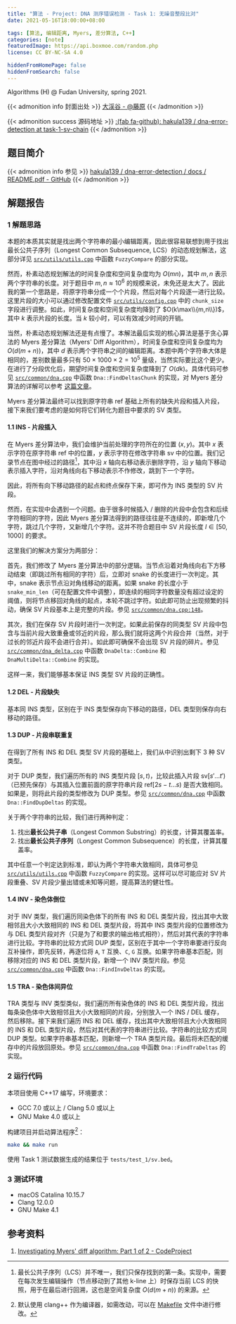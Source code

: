 ```yaml
---
title: "算法 - Project: DNA 测序错误检测 - Task 1: 无噪音整段比对"
date: 2021-05-16T18:00:00+08:00

tags: [算法, 编辑距离, Myers, 差分算法, C++]
categories: [note]
featuredImage: https://api.boxmoe.com/random.php
license: CC BY-NC-SA 4.0

hiddenFromHomePage: false
hiddenFromSearch: false
---
```


Algorithms (H) @ Fudan University, spring 2021.

<!--more-->

{{< admonition info 封面出处 >}}
[大渓谷 - @藤原](https://www.pixiv.net/artworks/90380296)
{{< /admonition >}}

{{< admonition success 源码地址 >}}
[:(fab fa-github):  hakula139 / dna-error-detection at task-1-sv-chain](https://github.com/hakula139/dna-error-detection/tree/task-1-sv-chain)
{{< /admonition >}}

## 题目简介

{{< admonition info 参见 >}}
[hakula139 / dna-error-detection / docs / README.pdf - GitHub](https://github.com/hakula139/dna-error-detection/blob/master/docs/README.pdf)
{{< /admonition >}}

## 解题报告

### 1 解题思路

本题的本质其实就是找出两个字符串的最小编辑距离，因此很容易联想到用于找出最长公共子序列（Longest Common Subsequence, LCS）的动态规划解法，这部分详见 [`src/utils/utils.cpp`][utils.cpp:27] 中函数 `FuzzyCompare` 的部分实现。

然而，朴素动态规划解法的时间复杂度和空间复杂度均为 $O(mn)$，其中 $m,n$ 表示两个字符串的长度。对于题目中 $m,n\approx 10^6$ 的规模来说，未免还是太大了。因此我的第一个思路是，将原字符串分成一个个片段，然后对每个片段逐一进行比较。这里片段的大小可以通过修改配置文件 [`src/utils/config.cpp`][config.cpp:6] 中的 `chunk_size` 字段进行调整。如此，时间复杂度和空间复杂度均降到了 $O(k\max\\{m,n\\})$，其中 $k$ 表示片段的长度。当 $k$ 较小时，可以有效减少时间的开销。

当然，朴素动态规划解法还是有点慢了。本解法最后实现的核心算法是基于贪心算法的 Myers 差分算法（Myers' Diff Algorithm），时间复杂度和空间复杂度均为 $O(d(m+n))$，其中 $d$ 表示两个字符串之间的编辑距离。本题中两个字符串大体是相同的，差别数量最多只有 $50\times 1000\times 2 = 10^5$ 量级，当然实际要比这个更少。在进行了分段优化后，期望时间复杂度和空间复杂度降到了 $O(dk)$。具体代码可参见 [`src/common/dna.cpp`][dna.cpp:89] 中函数 `Dna::FindDeltasChunk` 的实现，对 Myers 差分算法的详解可以参考 [这篇文章][myers]。

Myers 差分算法最终可以找到原字符串 $\textrm{ref}$ 基础上所有的缺失片段和插入片段，接下来我们要考虑的是如何将它们转化为题目中要求的 SV 类型。

#### 1.1 INS - 片段插入

在 Myers 差分算法中，我们会维护当前处理的字符所在的位置 $(x,y)$。其中 $x$ 表示字符在原字符串 $\textrm{ref}$ 中的位置，$y$ 表示字符在修改字符串 $\textrm{sv}$ 中的位置。我们记录节点在图中经过的路径[^lcs]，其中沿 $x$ 轴向右移动表示删除字符，沿 $y$ 轴向下移动表示插入字符，沿对角线向右下移动表示不作修改，跳到下一个字符。

因此，将所有向下移动路径的起点和终点保存下来，即可作为 INS 类型的 SV 片段。

然而，在实现中会遇到一个问题。由于很多时候插入 / 删除的片段中会包含和后续字符相同的字符，因此 Myers 差分算法得到的路径往往是不连续的，即新增几个字符，跳过几个字符，又新增几个字符。这并不符合题目中 SV 片段长度 $l\in [50,1000]$ 的要求。

这里我们的解决方案分为两部分：

首先，我们修改了 Myers 差分算法中的部分逻辑。当节点沿着对角线向右下方移动结束（即跳过所有相同的字符）后，立即对 snake 的长度进行一次判定。其中，snake 表示节点沿对角线移动的距离。如果 snake 的长度小于 `snake_min_len`（可在配置文件中调整），即连续的相同字符数量没有超过设定的阈值，则将节点移回对角线的起点，本轮不跳过字符。如此即可防止出现频繁的抖动，确保 SV 片段基本上是完整的片段。参见 [`src/common/dna.cpp:148`][dna.cpp:148]。

其次，我们在保存 SV 片段时进行一次判定。如果此前保存的同类型 SV 片段中包含与当前片段大致重叠或邻近的片段，那么我们就将这两个片段合并（当然，对于过长的邻近片段不会进行合并）。如此即可确保不会出现 SV 片段的碎片。参见 [`src/common/dna_delta.cpp`][dna_delta.cpp:61] 中函数 `DnaDelta::Combine` 和 `DnaMultiDelta::Combine` 的实现。

这样一来，我们能够基本保证 INS 类型 SV 片段的正确性。

#### 1.2 DEL - 片段缺失

基本同 INS 类型，区别在于 INS 类型保存向下移动的路径，DEL 类型则保存向右移动的路径。

#### 1.3 DUP - 片段串联重复

在得到了所有 INS 和 DEL 类型 SV 片段的基础上，我们从中识别出剩下 3 种 SV 类型。

对于 DUP 类型，我们遍历所有的 INS 类型片段 $[s,t)$，比较此插入片段 $\textrm{sv}[s'...t')$（已预先保存）与其插入位置前面的原字符串片段 $\textrm{ref}[2s-t...s)$ 是否大致相同。如果是，则将此片段的类型修改为 DUP 类型。参见 [`src/common/dna.cpp`][dna.cpp:240] 中函数 `Dna::FindDupDeltas` 的实现。

关于两个字符串的比较，我们进行两种判定：

1. 找出**最长公共子串**（Longest Common Substring）的长度，计算其覆盖率。
2. 找出**最长公共子序列**（Longest Common Subsequence）的长度，计算其覆盖率。

其中任意一个判定达到标准，即认为两个字符串大致相同，具体可参见 [`src/utils/utils.cpp`][utils.cpp:27] 中函数 `FuzzyCompare` 的实现。这样可以尽可能应对 SV 片段重叠、SV 片段少量出错或未知等问题，提高算法的健壮性。

#### 1.4 INV - 染色体倒位

对于 INV 类型，我们遍历同染色体下的所有 INS 和 DEL 类型片段，找出其中大致相邻且大小大致相同的 INS 和 DEL 类型片段，将其中 INS 类型片段的位置修改为与 DEL 类型片段对齐（只是为了和要求的输出格式相符），然后对其代表的字符串进行比较。字符串的比较方式同 DUP 类型，区别在于其中一个字符串要进行反向互补操作，即先反转，再逐位将 `A`, `T` 互换、`C`, `G` 互换。如果字符串基本匹配，则移除对应的 INS 和 DEL 类型片段，新增一个 INV 类型片段。参见 [`src/common/dna.cpp`][dna.cpp:257] 中函数 `Dna::FindInvDeltas` 的实现。

#### 1.5 TRA - 染色体间异位

TRA 类型与 INV 类型类似，我们遍历所有染色体的 INS 和 DEL 类型片段，找出每条染色体中大致相邻且大小大致相同的片段，分别放入一个 INS / DEL 缓存，然后移除。接下来我们遍历 INS 和 DEL 缓存，找出其中大致相邻且大小大致相同的 INS 和 DEL 类型片段，然后对其代表的字符串进行比较。字符串的比较方式同 DUP 类型。如果字符串基本匹配，则新增一个 TRA 类型片段。最后将未匹配的缓存中的片段放回原处。参见 [`src/common/dna.cpp`][dna.cpp:299] 中函数 `Dna::FindTraDeltas` 的实现。

### 2 运行代码

本项目使用 C++17 编写，环境要求：

- GCC 7.0 或以上 / Clang 5.0 或以上
- GNU Make 4.0 或以上

构建项目并启动算法程序[^cc]：

```bash
make && make run
```

使用 Task 1 测试数据生成的结果位于 `tests/test_1/sv.bed`。

### 3 测试环境

- macOS Catalina 10.15.7
- Clang 12.0.0
- GNU Make 4.1

## 参考资料

1. [Investigating Myers' diff algorithm: Part 1 of 2 - CodeProject][myers]

[utils.cpp:27]: https://github.com/hakula139/dna-error-detection/blob/task-1-sv-chain/src/utils/utils.cpp#L27
[config.cpp:6]: https://github.com/hakula139/dna-error-detection/blob/task-1-sv-chain/src/utils/config.cpp#L6
[dna.cpp:89]: https://github.com/hakula139/dna-error-detection/blob/task-1-sv-chain/src/common/dna.cpp#L89
[dna.cpp:148]: https://github.com/hakula139/dna-error-detection/blob/task-1-sv-chain/src/common/dna.cpp#L148
[dna.cpp:240]: https://github.com/hakula139/dna-error-detection/blob/task-1-sv-chain/src/common/dna.cpp#L240
[dna.cpp:257]: https://github.com/hakula139/dna-error-detection/blob/task-1-sv-chain/src/common/dna.cpp#L257
[dna.cpp:299]:https://github.com/hakula139/dna-error-detection/blob/task-1-sv-chain/src/common/dna.cpp#L299
[dna_delta.cpp:61]: https://github.com/hakula139/dna-error-detection/blob/task-1-sv-chain/src/common/dna_delta.cpp#L61
[makefile:14]: https://github.com/hakula139/dna-error-detection/blob/task-1-sv-chain/Makefile#L14
[myers]: https://www.codeproject.com/Articles/42279/Investigating-Myers-diff-algorithm-Part-1-of-2

[^lcs]: 最长公共子序列（LCS）并不唯一，我们只保存找到的第一条。实现中，需要在每次发生编辑操作（节点移动到了其他 k-line 上）时保存当前 LCS 的快照，用于在最后进行回溯，这也是空间复杂度 $O(d(m+n))$ 的来源。
[^cc]: 默认使用 clang++ 作为编译器，如需改动，可以在 [Makefile][makefile:14] 文件中进行修改。
